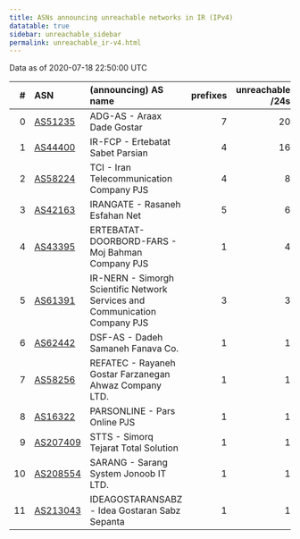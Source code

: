 ```yaml
---
title: ASNs announcing unreachable networks in IR (IPv4)
datatable: true
sidebar: unreachable_sidebar
permalink: unreachable_ir-v4.html
---
```


Data as of 2020-07-18 22:50:00 UTC


<div class="datatable-begin"></div>

|   # | ASN                                      | (announcing) AS name                                                        |   prefixes |   unreachable /24s |
|----:|:-----------------------------------------|:----------------------------------------------------------------------------|-----------:|-------------------:|
|   0 | [AS51235](unreachable_AS51235-v4.html)   | ADG-AS - Araax Dade Gostar                                                  |          7 |                 20 |
|   1 | [AS44400](unreachable_AS44400-v4.html)   | IR-FCP - Ertebatat Sabet Parsian                                            |          4 |                 16 |
|   2 | [AS58224](unreachable_AS58224-v4.html)   | TCI - Iran Telecommunication Company PJS                                    |          4 |                  8 |
|   3 | [AS42163](unreachable_AS42163-v4.html)   | IRANGATE - Rasaneh Esfahan Net                                              |          5 |                  6 |
|   4 | [AS43395](unreachable_AS43395-v4.html)   | ERTEBATAT-DOORBORD-FARS - Moj Bahman Company PJS                            |          1 |                  4 |
|   5 | [AS61391](unreachable_AS61391-v4.html)   | IR-NERN - Simorgh Scientific Network Services and Communication Company PJS |          3 |                  3 |
|   6 | [AS62442](unreachable_AS62442-v4.html)   | DSF-AS - Dadeh Samaneh Fanava Co.                                           |          1 |                  1 |
|   7 | [AS58256](unreachable_AS58256-v4.html)   | REFATEC - Rayaneh Gostar Farzanegan Ahwaz Company LTD.                      |          1 |                  1 |
|   8 | [AS16322](unreachable_AS16322-v4.html)   | PARSONLINE - Pars Online PJS                                                |          1 |                  1 |
|   9 | [AS207409](unreachable_AS207409-v4.html) | STTS - Simorq Tejarat Total Solution                                        |          1 |                  1 |
|  10 | [AS208554](unreachable_AS208554-v4.html) | SARANG - Sarang System Jonoob IT LTD.                                       |          1 |                  1 |
|  11 | [AS213043](unreachable_AS213043-v4.html) | IDEAGOSTARANSABZ - Idea Gostaran Sabz Sepanta                               |          1 |                  1 |

<div class="datatable-end"></div>